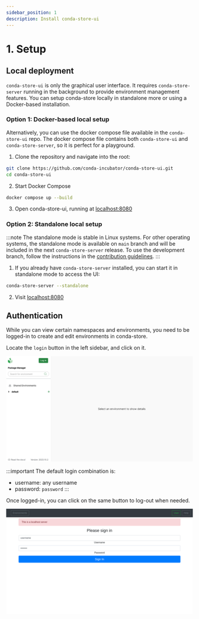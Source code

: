 ```yaml
---
sidebar_position: 1
description: Install conda-store-ui
---
```


# 1. Setup

## Local deployment

`conda-store-ui` is only the graphical user interface.
It requires `conda-store-server` running in the background to provide environment management features.
You can setup conda-store locally in standalone more or using a Docker-based installation.

### Option 1: Docker-based local setup

Alternatively, you can use the  docker compose file available in the `conda-store-ui` repo. The docker compose file contains both `conda-store-ui` and `conda-store-server`, so it is perfect for a playground.

1. Clone the repository and navigate into the root:

```bash
git clone https://github.com/conda-incubator/conda-store-ui.git
cd conda-store-ui
```

2. Start Docker Compose

```bash
docker compose up --build
```

3. Open conda-store-ui, running at [localhost:8080](https://localhost:8080)

### Option 2: Standalone local setup

:::note
The standalone mode is stable in Linux systems.
For other operating systems, the standalone mode is available on `main` branch and will be included in the next `conda-store-server` release. To use the development branch, follow the instructions in the [contribution guidelines][contribution-guidelines].
:::

1. If you already have `conda-store-server` installed, you can start it in standalone mode to access the UI:

```bash
conda-store-server --standalone
```

2. Visit [localhost:8080](https://localhost:8080)

## Authentication

<!-- TODO: Update images to use Playwright-generated ones -->

While you can view certain namespaces and environments, you need to be logged-in to create and edit environments in conda-store.

Locate the `login` button in the left sidebar, and click on it.

![conda-store-ui with login button highlighted](../images/login.png)

:::important
The default login combination is:

* username: any username
* password:  `password`
:::

Once logged-in, you can click on the same button to log-out when needed.

![conda-store-ui authentication screen](../images/authentication.png)

<!-- Internal links -->

[contribution-guidelines]: /community/contribute/contribute-code#linux
